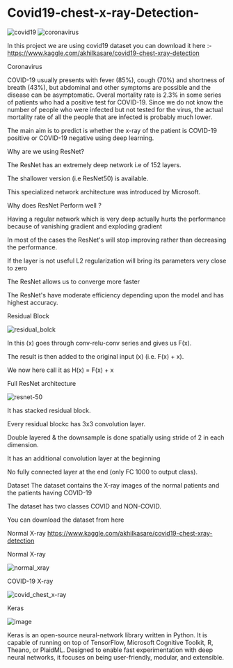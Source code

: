# Covid19-chest-x-ray-Detection-

![covid19](https://user-images.githubusercontent.com/68801296/89895190-feb70100-dbf8-11ea-8c17-b51139823f25.jpg)
![coronavirus](https://user-images.githubusercontent.com/68801296/89895193-024a8800-dbf9-11ea-873c-638e1cec770f.jpg)

In this project we are using covid19 dataset you can download it here :- https://www.kaggle.com/akhilkasare/covid19-chest-xray-detection

Coronavirus

COVID-19 usually presents with fever (85%), cough (70%) and shortness of breath (43%), but abdominal and other symptoms are possible and the disease can be asymptomatic. Overal mortality rate is 2.3% in some series of patients who had a positive test for COVID-19. Since we do not know the number of people who were infected but not tested for the virus, the actual mortality rate of all the people that are infected is probably much lower.

The main aim is to predict is whether the x-ray of the patient is COVID-19 positive or COVID-19 negative using deep learning.

Why are we using ResNet?

The ResNet has an extremely deep network i.e of 152 layers.

The shallower version (i.e ResNet50) is available.

This specialized network architecture was introduced by Microsoft.

Why does ResNet Perform well ?

Having a regular network which is very deep actually hurts the performance because of vanishing gradient and exploding gradient

In most of the cases the ResNet's will stop improving rather than decreasing the performance.

If the layer is not useful L2 regularization will bring its parameters very close to zero

The ResNet allows us to converge more faster

The ResNet's have moderate efficiency depending upon the model and has highest accuracy.

Residual Block

![residual_bolck](https://user-images.githubusercontent.com/68801296/89895570-acc2ab00-dbf9-11ea-8438-7b37267db852.png)

In this (x) goes through conv-relu-conv series and gives us F(x).

The result is then added to the original input (x) (i.e. F(x) + x).

We now here call it as H(x) = F(x) + x

Full ResNet architecture

![resnet-50](https://user-images.githubusercontent.com/68801296/89895581-b0563200-dbf9-11ea-91b6-3022cb083fca.png)

It has stacked residual block.

Every residual blockc has 3x3 convolution layer.

Double layered & the downsample is done spatially using stride of 2 in each dimension.

It has an additional convolution layer at the beginning

No fully connected layer at the end (only FC 1000 to output class).

Dataset
The dataset contains the X-ray images of the normal patients and the patients having COVID-19

The dataset has two classes COVID and NON-COVID.

You can download the dataset from here

Normal X-ray https://www.kaggle.com/akhilkasare/covid19-chest-xray-detection

Normal X-ray

![normal_xray](https://user-images.githubusercontent.com/68801296/89896158-96691f00-dbfa-11ea-898d-b8ba6902bc33.jpg)

COVID-19 X-ray

![covid_chest_x-ray](https://user-images.githubusercontent.com/68801296/89896248-c0badc80-dbfa-11ea-861e-27cc3c284cc1.jpeg)

Keras

![image](https://user-images.githubusercontent.com/68801296/89896439-142d2a80-dbfb-11ea-9479-0b99dcbe298f.png)

Keras is an open-source neural-network library written in Python. It is capable of running on top of TensorFlow, Microsoft Cognitive Toolkit, R, Theano, or PlaidML. Designed to enable fast experimentation with deep neural networks, it focuses on being user-friendly, modular, and extensible.




